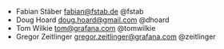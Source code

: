 - Fabian Stäber <fabian@fstab.de> @fstab
- Doug Hoard <doug.hoard@gmail.com> @dhoard
- Tom Wilkie <tom@grafana.com> @tomwilkie
- Gregor Zeitlinger <gregor.zeitlinger@grafana.com> @zeitlinger
